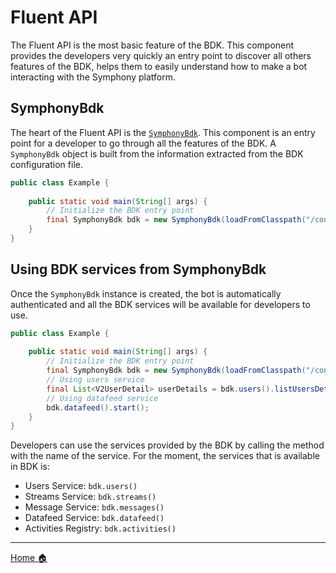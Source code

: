 # Fluent API

The Fluent API is the most basic feature of the BDK. This component provides the developers very quickly an entry point 
to discover all others features of the BDK, helps them to easily understand how to make a bot interacting with the 
Symphony platform.

## SymphonyBdk

The heart of the Fluent API is the [`SymphonyBdk`](../symphony-bdk-core/src/main/java/com/symphony/bdk/core/SymphonyBdk.java).
This component is an entry point for a developer to go through all the features of the BDK. A `SymphonyBdk` object is 
built from the information extracted from the BDK configuration file.

```java
public class Example {
    
    public static void main(String[] args) {
        // Initialize the BDK entry point
        final SymphonyBdk bdk = new SymphonyBdk(loadFromClasspath("/config.yaml"));
    }
}
```


## Using BDK services from SymphonyBdk

Once the `SymphonyBdk` instance is created, the bot is automatically authenticated and all the BDK services will be available 
for developers to use.

```java
public class Example {
    
    public static void main(String[] args) {
        // Initialize the BDK entry point
        final SymphonyBdk bdk = new SymphonyBdk(loadFromClasspath("/config.yaml"));
        // Using users service
        final List<V2UserDetail> userDetails = bdk.users().listUsersDetail(new UserFilter());
        // Using datafeed service
        bdk.datafeed().start();
    }
}
```

Developers can use the services provided by the BDK by calling the method with the name of the service. For the moment, the services
that is available in BDK is:

- Users Service: `bdk.users()`
- Streams Service: `bdk.streams()`
- Message Service: `bdk.messages()`
- Datafeed Service: `bdk.datafeed()`
- Activities Registry: `bdk.activities()`

----
[Home :house:](./index.md)
